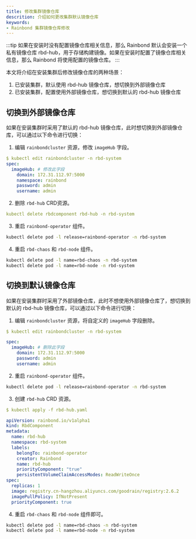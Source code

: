 ```yaml
---
title: 修改集群镜像仓库
descrition: 介绍如何更改集群默认镜像仓库
keywords:
- Rainbond 集群镜像仓库修改
---
```


:::tip
如果在安装时没有配置镜像仓库相关信息，那么 Rainbond 默认会安装一个私有镜像仓库 rbd-hub，用于存储构建镜像。如果在安装时配置了镜像仓库相关信息，那么 Rainbond 将使用配置的镜像仓库。
:::

本文将介绍在安装集群后修改镜像仓库的两种场景：

1. 已安装集群，默认使用 rbd-hub 镜像仓库，想切换到外部镜像仓库
2. 已安装集群，配置使用外部镜像仓库，想切换到默认的 rbd-hub 镜像仓库

## 切换到外部镜像仓库

如果在安装集群时采用了默认的 rbd-hub 镜像仓库，此时想切换到外部镜像仓库，可以通过以下命令进行切换：

1. 编辑 `rainbondcluster` 资源，修改 `imageHub` 字段。

```yaml
$ kubectl edit rainbondcluster -n rbd-system
spec:
  imageHub: # 修改此字段
    domain: 172.31.112.97:5000
    namespace: rainbond
    password: admin
    username: admin
```

2. 删除 `rbd-hub` CRD资源。

```yaml
kubectl delete rbdcomponent rbd-hub -n rbd-system 
```

3. 重启 `rainbond-operator` 组件。

```bash
kubectl delete pod -l release=rainbond-operator -n rbd-system
```

4. 重启 `rbd-chaos` 和 `rbd-node` 组件。

```bash
kubectl delete pod -l name=rbd-chaos -n rbd-system
kubectl delete pod -l name=rbd-node -n rbd-system
```


## 切换到默认镜像仓库

如果在安装集群时采用了外部镜像仓库，此时不想使用外部镜像仓库了，想切换到默认的 rbd-hub 镜像仓库，可以通过以下命令进行切换：

1. 编辑 `rainbondcluster` 资源，将自定义的 `imageHub` 字段删除。

```yaml
$ kubectl edit rainbondcluster -n rbd-system

spec:
  imageHub: # 删除此字段
    domain: 172.31.112.97:5000
    password: admin
    username: admin
```

2. 重启 `rainbond-operator` 组件。

```bash
kubectl delete pod -l release=rainbond-operator -n rbd-system
```

3. 创建 `rbd-hub` CRD 资源。

```yaml
$ kubectl apply -f rbd-hub.yaml

apiVersion: rainbond.io/v1alpha1
kind: RbdComponent
metadata:
  name: rbd-hub
  namespace: rbd-system
  labels:
    belongTo: rainbond-operator
    creator: Rainbond
    name: rbd-hub
    priorityComponent: "true"
    persistentVolumeClaimAccessModes: ReadWriteOnce
spec:
  replicas: 1
  image: registry.cn-hangzhou.aliyuncs.com/goodrain/registry:2.6.2
  imagePullPolicy: IfNotPresent
  priorityComponent: true
```

4. 重启 `rbd-chaos` 和 `rbd-node` 组件即可。

```bash
kubectl delete pod -l name=rbd-chaos -n rbd-system
kubectl delete pod -l name=rbd-node -n rbd-system
```

